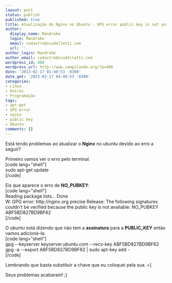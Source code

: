 ```yaml
---
layout: post
status: publish
published: true
title: Atualização do Nginx no Ubuntu - GPG error public key is not available
author:
  display_name: Mandrake
  login: Mandrake
  email: cadastro@scudelletti.com
  url: ''
author_login: Mandrake
author_email: cadastro@scudelletti.com
wordpress_id: 408
wordpress_url: http://www.compilando.org/?p=408
date: '2013-02-17 01:40:53 -0300'
date_gmt: '2013-02-17 04:40:53 -0300'
categories:
- Linux
- Outros
- Programação
tags:
- apt-get
- GPG error
- nginx
- public key
- Ubuntu
comments: []
---
```

<p>Está tendo problemas ao atualizar o <strong>Nginx</strong> no ubuntu devido ao erro a seguir?</p>
<p>Primeiro vamos ver o erro pelo terminal.<br />
[code lang="shell"]<br />
sudo apt-get update<br />
[/code]</p>
<p>Eis que aparece o erro de <strong>NO_PUBKEY</strong>:<br />
[code lang="shell"]<br />
Reading package lists... Done<br />
W: GPG error: http://nginx.org precise Release: The following signatures couldn't be verified because the public key is not available: NO_PUBKEY ABF5BD827BD9BF62<br />
[/code]</p>
<p>O ubuntu está dizendo que não tem a <strong>assinatura</strong> para a <strong>PUBLIC_KEY</strong> então vamos adicioná-la:<br />
[code lang="shell"]<br />
gpg --keyserver keyserver.ubuntu.com --recv-key ABF5BD827BD9BF62<br />
gpg -a --export ABF5BD827BD9BF62 | sudo apt-key add -<br />
[/code]</p>
<p>Lembrando que basta substituir a chave que eu coloquei pela sua. =]</p>
<p>Seus problemas acabaram! ;)</p>
